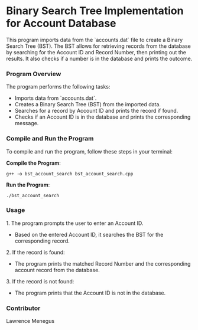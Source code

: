 # Binary Search Tree Implementation for Account Database
<p>This program imports data from the `accounts.dat` file to create a Binary Search Tree (BST). The BST allows for retrieving records from the database by searching for the Account ID and Record Number, then printing out the results. It also checks if a number is in the database and prints the outcome.</p>


### Program Overview
<p>The program performs the following tasks:</p>
<ul>
    <li>Imports data from `accounts.dat`.</li>
    <li>Creates a Binary Search Tree (BST) from the imported data.</li>
    <li>Searches for a record by Account ID and prints the record if found.</li>
    <li>Checks if an Account ID is in the database and prints the corresponding message.</li>
</ul>

### Compile and Run the Program
<p>To compile and run the program, follow these steps in your terminal:</p>
<b>Compile the Program</b>:

<pre><code>g++ -o bst_account_search bst_account_search.cpp</code></pre>
<b>Run the Program</b>:

<pre><code>./bst_account_search</code></pre>

### Usage
<p>1. The program prompts the user to enter an Account ID.</p>
<ul>
    <li>Based on the entered Account ID, it searches the BST for the corresponding record.</li>
</ul>
<p>2. If the record is found:</p>
<ul>
    <li>The program prints the matched Record Number and the corresponding account record from the database.</li>
</ul>
<p>3. If the record is not found:</p>
<ul>
    <li>The program prints that the Account ID is not in the database.</li>
</ul>

### Contributor 
<p>Lawrence Menegus</p>
